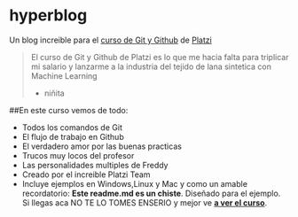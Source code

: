 # hyperblog  
Un blog increible para el [curso de Git y Github](htttps://platzi.com/cursos/git-github/ " curso de Git y Github") de [Platzi](https://platzi.com/  "Platzi")
>El curso de Git y Github de Platzi es lo que me hacia falta para triplicar mi salario y lanzarme a la industria del tejido de lana sintetica con Machine Learning
>- niñita

##En este curso vemos de todo:
* Todos los comandos de Git
* El flujo de trabajo en Github
* El verdadero amor por las buenas practicas
* Trucos muy locos del profesor
* Las personalidades multiples de Freddy
* Creado por el increible Platzi Team
* Incluye ejemplos en Windows,Linux y Mac
y como un amable recordatorio: **Este readme.md es un chiste**. Diseñado para el ejemplo. Si llegas aca NO TE LO TOMES ENSERIO y mejor ve [**a ver el curso**](https://platzi.com/cursos/git-github/ "a ver el curso").